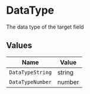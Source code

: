 # DataType

The data type of the target field


## Values

| Name             | Value            |
| ---------------- | ---------------- |
| `DataTypeString` | string           |
| `DataTypeNumber` | number           |